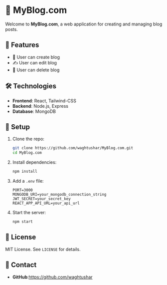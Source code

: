 # 🌟 MyBlog.com

Welcome to **MyBlog.com**, a web application for creating and managing blog posts.

## 🚀 Features

- 🔐 User can create blog
- ✍️ User can edit blog 
- 📱 User can delete blog

## 🛠️ Technologies

- **Frontend**: React, Tailwind-CSS
- **Backend**: Node.js, Express
- **Database**: MongoDB

## 📝 Setup

1. Clone the repo:
   ```bash
   git clone https://github.com/waghtushar/MyBlog.com.git
   cd MyBlog.com
   ```
2. Install dependencies:
   ```bash
   npm install
   ```
3. Add a `.env` file:
   ```env
   PORT=3000
   MONGODB_URI=your_mongodb_connection_string
   JWT_SECRET=your_secret_key
   REACT_APP_API_URL=your_api_url
   ```
4. Start the server:
   ```bash
   npm start
   ```

## 📜 License

MIT License. See `LICENSE` for details.

## 📧 Contact

- **GitHub**:https://github.com/waghtushar
